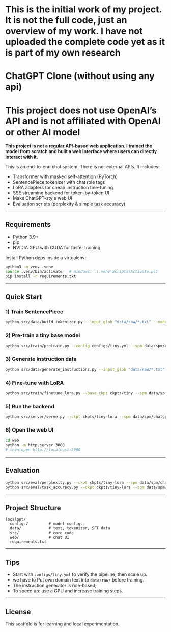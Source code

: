 # This is the initial work of my project. It is not the full code, just an overview of my work. I have not uploaded the complete code yet as it is part of my own research

# ChatGPT Clone (without using any api)

# This project does not use OpenAI’s API and is not affiliated with OpenAI or other AI model

**This project is not a regular API-based web application. I trained the model from scratch and built a web interface where users can directly interact with it.**


This is an end-to-end chat system. There is nor external APIs. It includes:

- Transformer with masked self-attention (PyTorch)
- SentencePiece tokenizer with chat role tags 
- LoRA adapters for cheap instruction fine-tuning
- SSE streaming backend for token-by-token UI
- Make ChatGPT-style web UI
- Evaluation scripts (perplexity & simple task accuracy)


---

## Requirements

- Python 3.9+
- pip
- NVIDIA GPU with CUDA for faster training

Install Python deps inside a virtualenv:
```bash
python3 -m venv .venv
source .venv/bin/activate   # Windows: .\.venv\Scripts\Activate.ps1
pip install -r requirements.txt
```

---

## Quick Start

### 1) Train SentencePiece
```bash
python src/data/build_tokenizer.py --input_glob "data/raw/*.txt" --model_prefix data/spm/chatgpt --vocab_size 4000
```

### 2) Pre-train a tiny base model
```bash
python src/train/pretrain.py --config configs/tiny.yml --spm data/spm/chatgpt.model --out_dir ckpts/tiny
```

### 3) Generate instruction data
```bash
python src/data/generate_instructions.py --input_glob "data/raw/*.txt" --out data/sft/train.jsonl
```

### 4) Fine-tune with LoRA
```bash
python src/train/finetune_lora.py --base_ckpt ckpts/tiny --spm data/spm/localgpt.model --sft data/sft/train.jsonl --out_dir ckpts/tiny-lora
```

### 5) Run the backend
```bash
python src/server/serve.py --ckpt ckpts/tiny-lora --spm data/spm/chatgpt.model --host 127.0.0.1 --port 3000
```

### 6) Open the web UI
```bash
cd web
python -m http.server 3000
# then open http://localhost:3000
```

---

## Evaluation

```bash
python src/eval/perplexity.py --ckpt ckpts/tiny-lora --spm data/spm/chatgpt.model
python src/eval/task_accuracy.py --ckpt ckpts/tiny-lora --spm data/spm/chatgpt.model
```

---

## Project Structure
```
localgpt/
  configs/         # model configs
  data/            # text, tokenizer, SFT data
  src/             # core code
  web/             # chat UI
  requirements.txt
```

---

## Tips
- Start with `configs/tiny.yml` to verify the pipeline, then scale up.
- we have to Put own domain text into `data/raw/` before training.
- The instruction generator is rule-based;
- To speed up: use a GPU and increase training steps.

---

## License
This scaffold is for learning and local experimentation.
